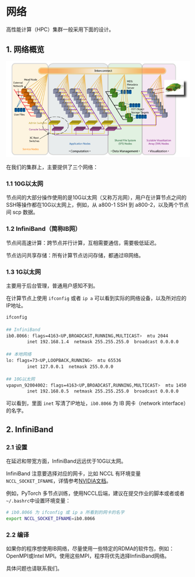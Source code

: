 # 网络

高性能计算（HPC）集群一般采用下面的设计。

## 1. 网络概览

![集群架构](../images/hpc_arch.png)

在我们的集群上，主要提供了三个网络：

### 1.1 10G以太网

节点间的大部分操作使用的是10G以太网（又称万兆网），用户在计算节点之间的SSH等操作都在10G以太网上，例如，从 a800-1 SSH 到 a800-2，以及两个节点间 scp 数据。

### 1.2 InfiniBand（简称IB网）

节点间高速计算：跨节点并行计算，互相需要通信，需要极低延迟。

节点访问共享存储：所有计算节点访问存储，都通过IB网络。

### 1.3 1G以太网

主要用于后台管理，普通用户感知不到。

在计算节点上使用 `ifconfig` 或者 `ip a` 可以看到实际的网络设备，以及所对应的IP地址。

```bash
ifconfig

## InfiniBand
ib0.8066: flags=4163<UP,BROADCAST,RUNNING,MULTICAST>  mtu 2044
        inet 192.168.1.4  netmask 255.255.255.0  broadcast 0.0.0.0

## 本地网络
lo: flags=73<UP,LOOPBACK,RUNNING>  mtu 65536
        inet 127.0.0.1  netmask 255.0.0.0

## 10G以太网
vpapvn_92004002: flags=4163<UP,BROADCAST,RUNNING,MULTICAST>  mtu 1450
        inet 192.168.0.5  netmask 255.255.255.0  broadcast 0.0.0.0
```

可以看到，里面 `inet` 写清了IP地址，`ib0.8066` 为 IB 网卡（network interface）的名字。

## 2. InfiniBand

### 2.1 设置

在延迟和带宽方面，InfiniBand远远优于10G以太网。

InfiniBand 注意要选择对应的网卡，比如 NCCL 有环境变量 `NCCL_SOCKET_IFNAME`，详情参考[NVIDIA文档](https://docs.nvidia.com/deeplearning/nccl/user-guide/docs/env.html#nccl-socket-ifname)。

例如，PyTorch 多节点训练，使用NCCL后端，建议在提交作业的脚本或者或者 `~/.bashrc`中设置环境变量：

```bash
# ib0.8066 为 ifconfig 或 ip a 所看到的网卡的名字
export NCCL_SOCKET_IFNAME=ib0.8066
```

### 2.2 编译

如果你的程序想使用IB网络，尽量使用一些特定的RDMA的软件包，例如：OpenMPI或Intel MPI。使用这些MPI，程序将优先选择InfiniBand网络。

具体问题也请联系我们。
